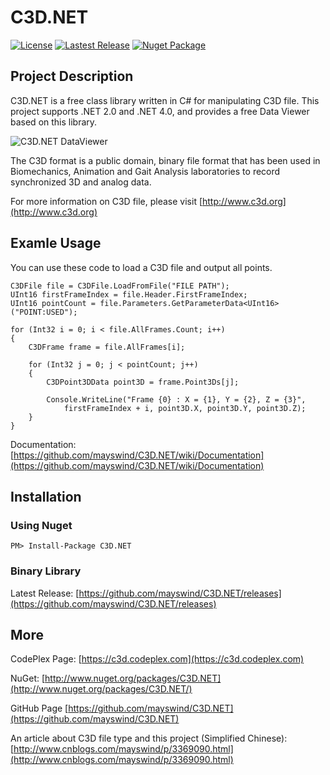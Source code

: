 # C3D.NET
[![License](https://img.shields.io/github/license/mayswind/C3D.NET.svg?style=flat)](https://github.com/mayswind/C3D.NET/blob/master/LICENSE)
[![Lastest Release](https://img.shields.io/github/release/mayswind/C3D.NET.svg?style=flat)](https://github.com/mayswind/C3D.NET/releases)
[![Nuget Package](https://img.shields.io/nuget/v/C3D.NET.svg?style=flat)](http://www.nuget.org/packages/C3D.NET)

## Project Description
C3D.NET is a free class library written in C# for manipulating C3D file. This project supports .NET 2.0 and .NET 4.0, and provides a free Data Viewer based on this library.

![C3D.NET DataViewer](https://raw.githubusercontent.com/wiki/mayswind/C3D.NET/screenshots/c3dnet_dataviewer.png)

The C3D format is a public domain, binary file format that has been used in Biomechanics, Animation and Gait Analysis laboratories to record synchronized 3D and analog data.

For more information on C3D file, please visit [http://www.c3d.org](http://www.c3d.org)

## Examle Usage

You can use these code to load a C3D file and output all points.

    C3DFile file = C3DFile.LoadFromFile("FILE PATH");
    UInt16 firstFrameIndex = file.Header.FirstFrameIndex;
    UInt16 pointCount = file.Parameters.GetParameterData<UInt16>("POINT:USED");
    
    for (Int32 i = 0; i < file.AllFrames.Count; i++)
    {
        C3DFrame frame = file.AllFrames[i];

        for (Int32 j = 0; j < pointCount; j++)
        {
            C3DPoint3DData point3D = frame.Point3Ds[j];

            Console.WriteLine("Frame {0} : X = {1}, Y = {2}, Z = {3}",
                firstFrameIndex + i, point3D.X, point3D.Y, point3D.Z);
        }
    }

Documentation: [https://github.com/mayswind/C3D.NET/wiki/Documentation](https://github.com/mayswind/C3D.NET/wiki/Documentation)

## Installation
### Using Nuget
    PM> Install-Package C3D.NET

### Binary Library
Latest Release: [https://github.com/mayswind/C3D.NET/releases](https://github.com/mayswind/C3D.NET/releases)

## More
CodePlex Page: [https://c3d.codeplex.com](https://c3d.codeplex.com)

NuGet: [http://www.nuget.org/packages/C3D.NET](http://www.nuget.org/packages/C3D.NET/)

GitHub Page [https://github.com/mayswind/C3D.NET](https://github.com/mayswind/C3D.NET)

An article about C3D file type and this project (Simplified Chinese): [http://www.cnblogs.com/mayswind/p/3369090.html](http://www.cnblogs.com/mayswind/p/3369090.html)
